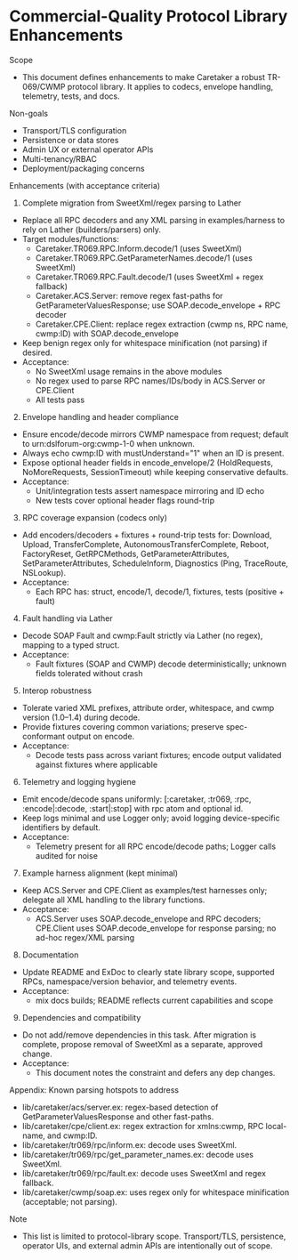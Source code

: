 # Commercial-Quality Protocol Library Enhancements

Scope
- This document defines enhancements to make Caretaker a robust TR-069/CWMP protocol library. It applies to codecs, envelope handling, telemetry, tests, and docs.

Non-goals
- Transport/TLS configuration
- Persistence or data stores
- Admin UX or external operator APIs
- Multi-tenancy/RBAC
- Deployment/packaging concerns

Enhancements (with acceptance criteria)

1) Complete migration from SweetXml/regex parsing to Lather
- Replace all RPC decoders and any XML parsing in examples/harness to rely on Lather (builders/parsers) only.
- Target modules/functions:
  - Caretaker.TR069.RPC.Inform.decode/1 (uses SweetXml)
  - Caretaker.TR069.RPC.GetParameterNames.decode/1 (uses SweetXml)
  - Caretaker.TR069.RPC.Fault.decode/1 (uses SweetXml + regex fallback)
  - Caretaker.ACS.Server: remove regex fast-paths for GetParameterValuesResponse; use SOAP.decode_envelope + RPC decoder
  - Caretaker.CPE.Client: replace regex extraction (cwmp ns, RPC name, cwmp:ID) with SOAP.decode_envelope
- Keep benign regex only for whitespace minification (not parsing) if desired.
- Acceptance:
  - No SweetXml usage remains in the above modules
  - No regex used to parse RPC names/IDs/body in ACS.Server or CPE.Client
  - All tests pass

2) Envelope handling and header compliance
- Ensure encode/decode mirrors CWMP namespace from request; default to urn:dslforum-org:cwmp-1-0 when unknown.
- Always echo cwmp:ID with mustUnderstand="1" when an ID is present.
- Expose optional header fields in encode_envelope/2 (HoldRequests, NoMoreRequests, SessionTimeout) while keeping conservative defaults.
- Acceptance:
  - Unit/integration tests assert namespace mirroring and ID echo
  - New tests cover optional header flags round-trip

3) RPC coverage expansion (codecs only)
- Add encoders/decoders + fixtures + round-trip tests for: Download, Upload, TransferComplete, AutonomousTransferComplete, Reboot, FactoryReset, GetRPCMethods, GetParameterAttributes, SetParameterAttributes, ScheduleInform, Diagnostics (Ping, TraceRoute, NSLookup).
- Acceptance:
  - Each RPC has: struct, encode/1, decode/1, fixtures, tests (positive + fault)

4) Fault handling via Lather
- Decode SOAP Fault and cwmp:Fault strictly via Lather (no regex), mapping to a typed struct.
- Acceptance:
  - Fault fixtures (SOAP and CWMP) decode deterministically; unknown fields tolerated without crash

5) Interop robustness
- Tolerate varied XML prefixes, attribute order, whitespace, and cwmp version (1.0–1.4) during decode.
- Provide fixtures covering common variations; preserve spec-conformant output on encode.
- Acceptance:
  - Decode tests pass across variant fixtures; encode output validated against fixtures where applicable

6) Telemetry and logging hygiene
- Emit encode/decode spans uniformly: [:caretaker, :tr069, :rpc, :encode|:decode, :start|:stop] with rpc atom and optional id.
- Keep logs minimal and use Logger only; avoid logging device-specific identifiers by default.
- Acceptance:
  - Telemetry present for all RPC encode/decode paths; Logger calls audited for noise

7) Example harness alignment (kept minimal)
- Keep ACS.Server and CPE.Client as examples/test harnesses only; delegate all XML handling to the library functions.
- Acceptance:
  - ACS.Server uses SOAP.decode_envelope and RPC decoders; CPE.Client uses SOAP.decode_envelope for response parsing; no ad-hoc regex/XML parsing

8) Documentation
- Update README and ExDoc to clearly state library scope, supported RPCs, namespace/version behavior, and telemetry events.
- Acceptance:
  - mix docs builds; README reflects current capabilities and scope

9) Dependencies and compatibility
- Do not add/remove dependencies in this task. After migration is complete, propose removal of SweetXml as a separate, approved change.
- Acceptance:
  - This document notes the constraint and defers any dep changes.

Appendix: Known parsing hotspots to address
- lib/caretaker/acs/server.ex: regex-based detection of GetParameterValuesResponse and other fast-paths.
- lib/caretaker/cpe/client.ex: regex extraction for xmlns:cwmp, RPC local-name, and cwmp:ID.
- lib/caretaker/tr069/rpc/inform.ex: decode uses SweetXml.
- lib/caretaker/tr069/rpc/get_parameter_names.ex: decode uses SweetXml.
- lib/caretaker/tr069/rpc/fault.ex: decode uses SweetXml and regex fallback.
- lib/caretaker/cwmp/soap.ex: uses regex only for whitespace minification (acceptable; not parsing).

Note
- This list is limited to protocol-library scope. Transport/TLS, persistence, operator UIs, and external admin APIs are intentionally out of scope.
